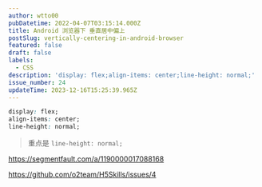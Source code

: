 ```yaml
---
author: wtto00
pubDatetime: 2022-04-07T03:15:14.000Z
title: Android 浏览器下 垂直居中偏上
postSlug: vertically-centering-in-android-browser
featured: false
draft: false
labels:
  - CSS
description: 'display: flex;align-items: center;line-height: normal;'
issue_number: 24
updateTime: 2023-12-16T15:25:39.965Z
---
```


```css
display: flex;
align-items: center;
line-height: normal;
```

> 重点是 `line-height: normal;`

<https://segmentfault.com/a/1190000017088168>

<https://github.com/o2team/H5Skills/issues/4>
